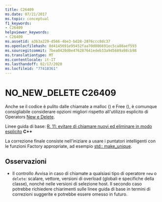 ```yaml
---
title: C26409
ms.date: 07/21/2017
ms.topic: conceptual
f1_keywords:
- C26409
helpviewer_keywords:
- C26409
ms.assetid: a3b3a229-d566-4be3-bd28-2876ccc8dc37
ms.openlocfilehash: 8d4145691e95452faa70d086691ec5ca88aef593
ms.sourcegitcommit: 7bea0420d0e476287641edeb33a9d5689a98cb98
ms.translationtype: MT
ms.contentlocale: it-IT
ms.lasthandoff: 02/17/2020
ms.locfileid: "77418361"
---
```

# <a name="c26409-no_new_delete"></a>NO_NEW_DELETE C26409

Anche se il codice è pulito dalle chiamate a malloc () e Free (), è comunque consigliabile considerare opzioni migliori rispetto all'utilizzo esplicito di Operators [New e Delete](/cpp/cpp/new-and-delete-operators).

  Linee guida di base: [R. 11: evitare di chiamare nuovi ed eliminare in modo esplicito](https://isocpp.github.io/CppCoreGuidelines/CppCoreGuidelines#r11-avoid-calling-new-and-delete-explicitly) **C++**

La correzione finale consiste nell'iniziare a usare i puntatori intelligenti con le funzioni Factory appropriate, ad esempio [std:: make_unique](/cpp/standard-library/memory-functions#make_unique).

## <a name="remarks"></a>Osservazioni

- Il controllo Avvisa in caso di chiamate a qualsiasi tipo di operatore `new` o `delete`: scalare, vettore, versioni di overload (globali e specifiche della classe), nonché nelle versioni di selezione host. Il secondo caso potrebbe richiedere chiarimenti sulle linee guida di base in termini di correzioni suggerite e potrebbe essere omesso in futuro.
